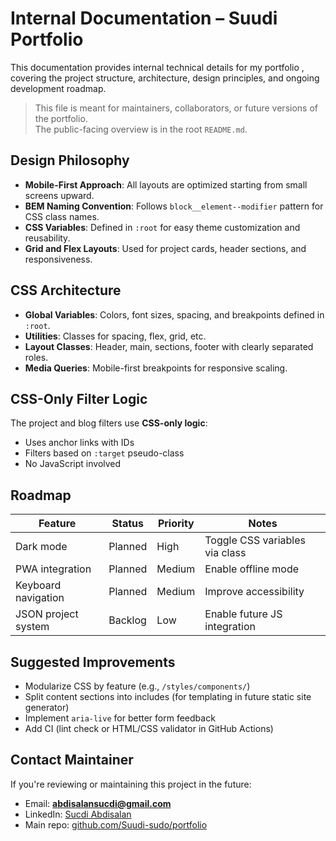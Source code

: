# Internal Documentation – Suudi Portfolio

This documentation provides internal technical details for my portfolio , covering the project structure, architecture, design principles, and ongoing development roadmap.

>  This file is meant for maintainers, collaborators, or future versions of the portfolio.  
> The public-facing overview is in the root `README.md`.

## Design Philosophy

- **Mobile-First Approach**: All layouts are optimized starting from small screens upward.
- **BEM Naming Convention**: Follows `block__element--modifier` pattern for CSS class names.
- **CSS Variables**: Defined in `:root` for easy theme customization and reusability.
- **Grid and Flex Layouts**: Used for project cards, header sections, and responsiveness.

## CSS Architecture
- **Global Variables**: Colors, font sizes, spacing, and breakpoints defined in `:root`.
- **Utilities**: Classes for spacing, flex, grid, etc.
- **Layout Classes**: Header, main, sections, footer with clearly separated roles.
- **Media Queries**: Mobile-first breakpoints for responsive scaling.

## CSS-Only Filter Logic

The project and blog filters use **CSS-only logic**:

- Uses anchor links with IDs
- Filters based on `:target` pseudo-class
- No JavaScript involved

## Roadmap

| Feature             | Status  | Priority | Notes                          |
| ------------------- | ------- | -------- | ------------------------------ |
| Dark mode           | Planned | High     | Toggle CSS variables via class |
| PWA integration     | Planned | Medium   | Enable offline mode            |
| Keyboard navigation | Planned | Medium   | Improve accessibility          |
| JSON project system | Backlog | Low      | Enable future JS integration   |

## Suggested Improvements

* Modularize CSS by feature (e.g., `/styles/components/`)
* Split content sections into includes (for templating in future static site generator)
* Implement `aria-live` for better form feedback
* Add CI (lint check or HTML/CSS validator in GitHub Actions)

## Contact Maintainer
If you're reviewing or maintaining this project in the future:
*  Email: **[abdisalansucdi@gmail.com](mailto:abdisalansucdi@gmail.com)**
*  LinkedIn: [Sucdi Abdisalan](https://www.linkedin.com/in/sucdi-abdisalan-0a2349267/)
*  Main repo: [github.com/Suudi-sudo/portfolio](https://github.com/Suudi-sudo/portfolio)


